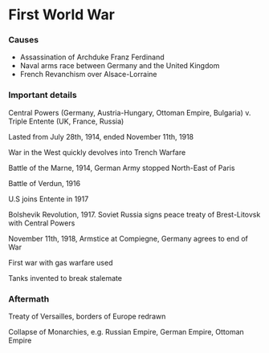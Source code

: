 # First World War

### Causes

- Assassination of Archduke Franz Ferdinand 
- Naval arms race between Germany and the United Kingdom
- French Revanchism over Alsace-Lorraine

### Important details

Central Powers (Germany, Austria-Hungary, Ottoman Empire, Bulgaria) v. Triple Entente (UK, France, Russia)

Lasted from July 28th, 1914, ended November 11th, 1918

War in the West quickly devolves into Trench Warfare

Battle of the Marne, 1914, German Army stopped North-East of Paris

Battle of Verdun, 1916

U.S joins Entente in 1917

Bolshevik Revolution, 1917. Soviet Russia signs peace treaty of Brest-Litovsk with Central Powers

November 11th, 1918, Armstice at Compiegne, Germany agrees to end of War

First war with gas warfare used

Tanks invented to break stalemate

### Aftermath

Treaty of Versailles, borders of Europe redrawn

Collapse of Monarchies, e.g. Russian Empire, German Empire, Ottoman Empire

